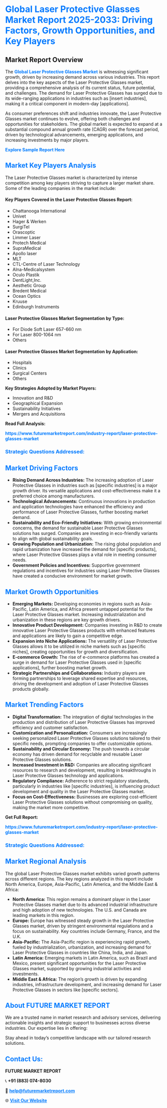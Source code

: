 <h1 style="color: #007BFF;">Global Laser Protective Glasses Market Report 2025-2033: Driving Factors, Growth Opportunities, and Key Players</h1>

<section id="overview">
<h2>Market Report Overview</h2>
<p>The <a href="https://www.futuremarketreport.com/industry-report/laser-protective-glasses-market" style="color: #007BFF; text-decoration: none;"><strong>Global Laser Protective Glasses Market</strong></a> is witnessing significant growth, driven by increasing demand across various industries. This report delves into the key aspects of the Laser Protective Glasses market, providing a comprehensive analysis of its current status, future potential, and challenges. The demand for Laser Protective Glasses has surged due to its wide-ranging applications in industries such as [insert industries], making it a critical component in modern-day [applications].</p>
<p>As consumer preferences shift and industries innovate, the Laser Protective Glasses market continues to evolve, offering both challenges and opportunities for stakeholders. The global market is expected to expand at a substantial compound annual growth rate (CAGR) over the forecast period, driven by technological advancements, emerging applications, and increasing investments by major players.</p>
</section>

<section id="overview">
<p><a href="https://www.futuremarketreport.com/request-sample/reportId=56537" style="color: #007BFF; text-decoration: none;"><strong>Explore Sample Report Here</strong></a></p>
</section>

<section id="key-players">
<h2 style="color: #007BFF;">Market Key Players Analysis</h2>
<p>The Laser Protective Glasses market is characterized by intense competition among key players striving to capture a larger market share. Some of the leading companies in the market include:</p>
<h4>Key Players Covered in the Laser Protective Glasses Report:</h4>
<ul><li>Chattanooga International</li><li>Univet</li><li>Hager &amp; Werken</li><li>SurgiTel</li><li>Orascoptic</li><li>Limmer Laser</li><li>Protech Medical</li><li>SupraMedical</li><li>Apollo laser</li><li>MLT</li><li>CTL-Centre of Laser Technology</li><li>Alna-Medicalsystem</li><li>Oculo Plastik</li><li>DentLight,Inc.</li><li>Aesthetic Group</li><li>Bredent Medical</li><li>Ocean Optics</li><li>Kruuse</li><li>Edinburgh Instruments</li></ul>
<h4>Laser Protective Glasses Market Segmentation by Type:</h4>
<ul><li>For Diode Soft Laser 657-660 nm</li><li>For Laser 800-1064 nm</li><li>Others</li></ul>

<h4>Laser Protective Glasses Market Segmentation by Application:</h4>
<ul><li>Hospitals</li><li>Clinics</li><li>Surgical Centers</li><li>Others</li></ul>
<p><strong>Key Strategies Adopted by Market Players:</strong></p>
<ul>
<li>Innovation and R&D</li>
<li>Geographical Expansion</li>
<li>Sustainability Initiatives</li>
<li>Mergers and Acquisitions</li>
</ul>
</section>

<section>
<p><strong>Read Full Analysis: </strong></p><a href="https://www.futuremarketreport.com/industry-report/laser-protective-glasses-market" style="color: #007BFF; text-decoration: none;"><strong>https://www.futuremarketreport.com/industry-report/laser-protective-glasses-market</strong></a>
<h3 style="color: #007BFF;">Strategic Questions Addressed:</h3>
</section>

<section id="driving-factors">
<h2 style="color: #007BFF;">Market Driving Factors</h2>
<ul>
<li><strong>Rising Demand Across Industries:</strong> The increasing adoption of Laser Protective Glasses in industries such as [specific industries] is a major growth driver. Its versatile applications and cost-effectiveness make it a preferred choice among manufacturers.</li>
<li><strong>Technological Advancements:</strong> Continuous innovations in production and application technologies have enhanced the efficiency and performance of Laser Protective Glasses, further boosting market demand.</li>
<li><strong>Sustainability and Eco-Friendly Initiatives:</strong> With growing environmental concerns, the demand for sustainable Laser Protective Glasses solutions has surged. Companies are investing in eco-friendly variants to align with global sustainability goals.</li>
<li><strong>Growing Population and Urbanization:</strong> The rising global population and rapid urbanization have increased the demand for [specific products], where Laser Protective Glasses plays a vital role in meeting consumer needs.</li>
<li><strong>Government Policies and Incentives:</strong> Supportive government regulations and incentives for industries using Laser Protective Glasses have created a conducive environment for market growth.</li>
</ul>
</section>

<section id="growth-opportunities">
<h2 style="color: #007BFF;">Market Growth Opportunities</h2>
<ul>
<li><strong>Emerging Markets:</strong> Developing economies in regions such as Asia-Pacific, Latin America, and Africa present untapped potential for the Laser Protective Glasses market. Increasing industrialization and urbanization in these regions are key growth drivers.</li>
<li><strong>Innovative Product Development:</strong> Companies investing in R&D to create innovative Laser Protective Glasses products with enhanced features and applications are likely to gain a competitive edge.</li>
<li><strong>Expansion into Niche Applications:</strong> The versatility of Laser Protective Glasses allows it to be utilized in niche markets such as [specific niches], creating opportunities for growth and diversification.</li>
<li><strong>E-commerce Growth:</strong> The rise of e-commerce platforms has created a surge in demand for Laser Protective Glasses used in [specific applications], further boosting market growth.</li>
<li><strong>Strategic Partnerships and Collaborations:</strong> Industry players are forming partnerships to leverage shared expertise and resources, driving the development and adoption of Laser Protective Glasses products globally.</li>
</ul>
</section>

<section id="trending-factors">
<h2 style="color: #007BFF;">Market Trending Factors</h2>
<ul>
<li><strong>Digital Transformation:</strong> The integration of digital technologies in the production and distribution of Laser Protective Glasses has improved efficiency and customer satisfaction.</li>
<li><strong>Customization and Personalization:</strong> Consumers are increasingly seeking personalized Laser Protective Glasses solutions tailored to their specific needs, prompting companies to offer customizable options.</li>
<li><strong>Sustainability and Circular Economy:</strong> The push towards a circular economy has driven demand for recyclable and reusable Laser Protective Glasses solutions.</li>
<li><strong>Increased Investment in R&D:</strong> Companies are allocating significant resources to research and development, resulting in breakthroughs in Laser Protective Glasses technology and applications.</li>
<li><strong>Regulatory Compliance:</strong> Adherence to strict regulatory standards, particularly in industries like [specific industries], is influencing product development and quality in the Laser Protective Glasses market.</li>
<li><strong>Focus on Cost-Effectiveness:</strong> Businesses are exploring cost-efficient Laser Protective Glasses solutions without compromising on quality, making the market more competitive.</li>
</ul>
</section>

<section>
<p><strong>Get Full Report: </strong></p><a href="https://www.futuremarketreport.com/industry-report/laser-protective-glasses-market" style="color: #007BFF; text-decoration: none;"><strong>https://www.futuremarketreport.com/industry-report/laser-protective-glasses-market</strong></a>
<h3 style="color: #007BFF;">Strategic Questions Addressed:</h3>
</section>


<section id="regional-analysis">
<h2 style="color: #007BFF;">Market Regional Analysis</h2>
<p>The global Laser Protective Glasses market exhibits varied growth patterns across different regions. The key regions analyzed in this report include North America, Europe, Asia-Pacific, Latin America, and the Middle East & Africa:</p>
<ul>
<li><strong>North America:</strong> This region remains a dominant player in the Laser Protective Glasses market due to its advanced industrial infrastructure and high adoption of new technologies. The U.S. and Canada are leading markets in this region.</li>
<li><strong>Europe:</strong> Europe has witnessed steady growth in the Laser Protective Glasses market, driven by stringent environmental regulations and a focus on sustainability. Key countries include Germany, France, and the U.K.</li>
<li><strong>Asia-Pacific:</strong> The Asia-Pacific region is experiencing rapid growth, fueled by industrialization, urbanization, and increasing demand for Laser Protective Glasses in countries like China, India, and Japan.</li>
<li><strong>Latin America:</strong> Emerging markets in Latin America, such as Brazil and Mexico, present significant opportunities for the Laser Protective Glasses market, supported by growing industrial activities and investments.</li>
<li><strong>Middle East & Africa:</strong> The region’s growth is driven by expanding industries, infrastructure development, and increasing demand for Laser Protective Glasses in sectors like [specific sectors].</li>
</ul>
</section>

<footer>
<h2 style="color: #007BFF;">About FUTURE MARKET REPORT</h2>
<p>We are a trusted name in market research and advisory services, delivering actionable insights and strategic support to businesses across diverse industries. Our expertise lies in offering:</p>

<p>Stay ahead in today’s competitive landscape with our tailored research solutions.</p>

<h2 style="color: #007BFF;">Contact Us:</h2>
<p><strong>FUTURE MARKET REPORT</strong></p>
<p>📞 <strong>+91 (883) 074-8030</strong></p>
<p>📧 <strong><a href="mailto:help@futuremarketreport.com" style="color: #007BFF;">help@futuremarketreport.com</a></strong></p>
<p>🌐 <strong><a href="https://www.futuremarketreport.com/" style="color: #007BFF;">Visit Our Website</a></strong></p>
</footer>